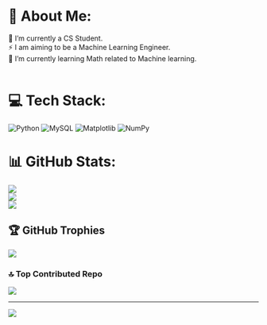 # 💫 About Me:
🔭 I’m currently a CS Student.<br>⚡ I am aiming to be a Machine Learning Engineer.<br>🌱 I’m currently learning Math related to Machine learning.<br><br> 


# 💻 Tech Stack:
![Python](https://img.shields.io/badge/python-3670A0?style=flat&logo=python&logoColor=ffdd54) ![MySQL](https://img.shields.io/badge/mysql-4479A1.svg?style=flat&logo=mysql&logoColor=white) ![Matplotlib](https://img.shields.io/badge/Matplotlib-%23ffffff.svg?style=flat&logo=Matplotlib&logoColor=black) ![NumPy](https://img.shields.io/badge/numpy-%23013243.svg?style=flat&logo=numpy&logoColor=white)
# 📊 GitHub Stats:
![](https://github-readme-stats.vercel.app/api?username=spine-uwu&theme=blue_navy&hide_border=false&include_all_commits=true&count_private=false)<br/>
![](https://github-readme-streak-stats.herokuapp.com/?user=spine-uwu&theme=blue_navy&hide_border=false)<br/>
![](https://github-readme-stats.vercel.app/api/top-langs/?username=spine-uwu&theme=blue_navy&hide_border=false&include_all_commits=true&count_private=false&layout=compact)

## 🏆 GitHub Trophies
![](https://github-profile-trophy.vercel.app/?username=spine-uwu&theme=radical&no-frame=false&no-bg=true&margin-w=4)

### 🔝 Top Contributed Repo
![](https://github-contributor-stats.vercel.app/api?username=spine-uwu&limit=5&theme=dark&combine_all_yearly_contributions=true)

---
[![](https://visitcount.itsvg.in/api?id=spine-uwu&icon=5&color=6)](https://visitcount.itsvg.in)

<!-- Proudly created with GPRM ( https://gprm.itsvg.in ) -->
